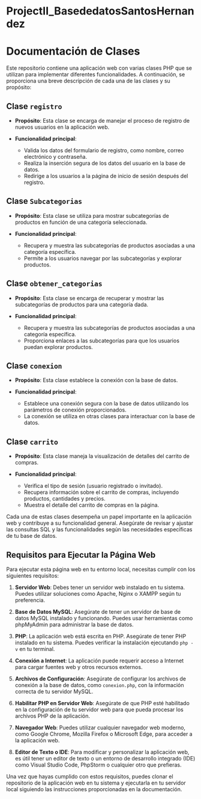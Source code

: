 # ProjectII_BasededatosSantosHernandez
# Documentación de Clases

Este repositorio contiene una aplicación web con varias clases PHP que se utilizan para implementar diferentes funcionalidades. A continuación, se proporciona una breve descripción de cada una de las clases y su propósito:

## Clase `registro`

- **Propósito**: Esta clase se encarga de manejar el proceso de registro de nuevos usuarios en la aplicación web.

- **Funcionalidad principal**:
  - Valida los datos del formulario de registro, como nombre, correo electrónico y contraseña.
  - Realiza la inserción segura de los datos del usuario en la base de datos.
  - Redirige a los usuarios a la página de inicio de sesión después del registro.

## Clase `Subcategorias`

- **Propósito**: Esta clase se utiliza para mostrar subcategorías de productos en función de una categoría seleccionada.

- **Funcionalidad principal**:
  - Recupera y muestra las subcategorías de productos asociadas a una categoría específica.
  - Permite a los usuarios navegar por las subcategorías y explorar productos.

## Clase `obtener_categorias`

- **Propósito**: Esta clase se encarga de recuperar y mostrar las subcategorías de productos para una categoría dada.

- **Funcionalidad principal**:
  - Recupera y muestra las subcategorías de productos asociadas a una categoría específica.
  - Proporciona enlaces a las subcategorías para que los usuarios puedan explorar productos.

## Clase `conexion`

- **Propósito**: Esta clase establece la conexión con la base de datos.

- **Funcionalidad principal**:
  - Establece una conexión segura con la base de datos utilizando los parámetros de conexión proporcionados.
  - La conexión se utiliza en otras clases para interactuar con la base de datos.

## Clase `carrito`

- **Propósito**: Esta clase maneja la visualización de detalles del carrito de compras.

- **Funcionalidad principal**:
  - Verifica el tipo de sesión (usuario registrado o invitado).
  - Recupera información sobre el carrito de compras, incluyendo productos, cantidades y precios.
  - Muestra el detalle del carrito de compras en la página.

Cada una de estas clases desempeña un papel importante en la aplicación web y contribuye a su funcionalidad general. Asegúrate de revisar y ajustar las consultas SQL y las funcionalidades según las necesidades específicas de tu base de datos.


## Requisitos para Ejecutar la Página Web

Para ejecutar esta página web en tu entorno local, necesitas cumplir con los siguientes requisitos:

1. **Servidor Web**: Debes tener un servidor web instalado en tu sistema. Puedes utilizar soluciones como Apache, Nginx o XAMPP según tu preferencia.

2. **Base de Datos MySQL**: Asegúrate de tener un servidor de base de datos MySQL instalado y funcionando. Puedes usar herramientas como phpMyAdmin para administrar la base de datos.

3. **PHP**: La aplicación web está escrita en PHP. Asegúrate de tener PHP instalado en tu sistema. Puedes verificar la instalación ejecutando `php -v` en tu terminal.

4. **Conexión a Internet**: La aplicación puede requerir acceso a Internet para cargar fuentes web y otros recursos externos.

5. **Archivos de Configuración**: Asegúrate de configurar los archivos de conexión a la base de datos, como `conexion.php`, con la información correcta de tu servidor MySQL.

6. **Habilitar PHP en Servidor Web**: Asegúrate de que PHP esté habilitado en la configuración de tu servidor web para que pueda procesar los archivos PHP de la aplicación.

7. **Navegador Web**: Puedes utilizar cualquier navegador web moderno, como Google Chrome, Mozilla Firefox o Microsoft Edge, para acceder a la aplicación web.

8. **Editor de Texto o IDE**: Para modificar y personalizar la aplicación web, es útil tener un editor de texto o un entorno de desarrollo integrado (IDE) como Visual Studio Code, PhpStorm o cualquier otro que prefieras.

Una vez que hayas cumplido con estos requisitos, puedes clonar el repositorio de la aplicación web en tu sistema y ejecutarla en tu servidor local siguiendo las instrucciones proporcionadas en la documentación.

